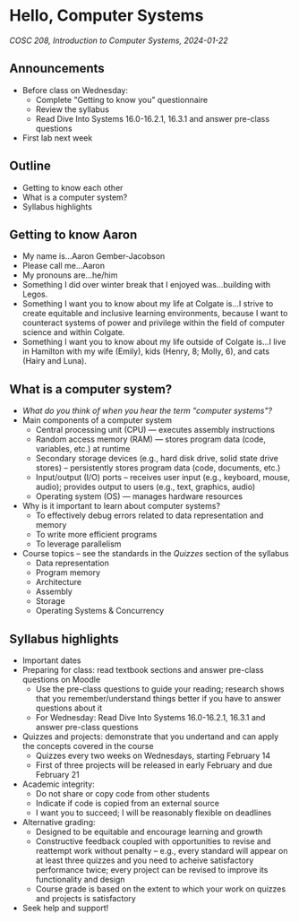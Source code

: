 # Hello, Computer Systems
_COSC 208, Introduction to Computer Systems, 2024-01-22_

## Announcements
* Before class on Wednesday:
    * Complete "Getting to know you" questionnaire
    * Review the syllabus
    * Read Dive Into Systems 16.0-16.2.1, 16.3.1 and answer pre-class questions
* First lab next week

## Outline
* Getting to know each other
* What is a computer system?
* Syllabus highlights

## Getting to know Aaron
* My name is...Aaron Gember-Jacobson
* Please call me...Aaron
* My pronouns are...he/him
* Something I did over winter break that I enjoyed was...building with Legos.
* Something I want you to know about my life at Colgate is...I strive to create equitable and inclusive learning environments, because I want to counteract systems of power and privilege within the field of computer science and within Colgate.
* Something I want you to know about my life outside of Colgate is...I live in Hamilton with my wife (Emily), kids (Henry, 8; Molly, 6), and cats (Hairy and Luna).

## What is a computer system?
* _What do you think of when you hear the term "computer systems"?_
* Main components of a computer system
    * Central processing unit (CPU) — executes assembly instructions
    * Random access memory (RAM) — stores program data (code, variables, etc.) at runtime
    * Secondary storage devices (e.g., hard disk drive, solid state drive stores) – persistently stores program data (code, documents, etc.)
    * Input/output (I/O) ports – receives user input (e.g., keyboard, mouse, audio); provides output to users (e.g., text, graphics, audio)
    * Operating system (OS) — manages hardware resources
* Why is it important to learn about computer systems?
    * To effectively debug errors related to data representation and memory
    * To write more efficient programs
    * To leverage parallelism
* Course topics – see the standards in the _Quizzes_ section of the syllabus
    * Data representation
    * Program memory
    * Architecture
    * Assembly
    * Storage
    * Operating Systems & Concurrency

## Syllabus highlights
* Important dates
* Preparing for class: read textbook sections and answer pre-class questions on Moodle
    * Use the pre-class questions to guide your reading; research shows that you remember/understand things better if you have to answer questions about it 
    * For Wednesday: Read Dive Into Systems 16.0-16.2.1, 16.3.1 and answer pre-class questions
* Quizzes and projects: demonstrate that you undertand and can apply the concepts covered in the course
    * Quizzes every two weeks on Wednesdays, starting February 14
    * First of three projects will be released in early February and due February 21
* Academic integrity: 
    * Do not share or copy code from other students
    * Indicate if code is copied from an external source
    * I want you to succeed; I will be reasonably flexible on deadlines
* Alternative grading:
    * Designed to be equitable and encourage learning and growth
    * Constructive feedback coupled with opportunities to revise and reattempt work without penalty – e.g., every standard will appear on at least three quizzes and you need to acheive satisfactory performance twice; every project can be revised to improve its functionality and design
    * Course grade is based on the extent to which your work on quizzes and projects is satisfactory 
* Seek help and support!
